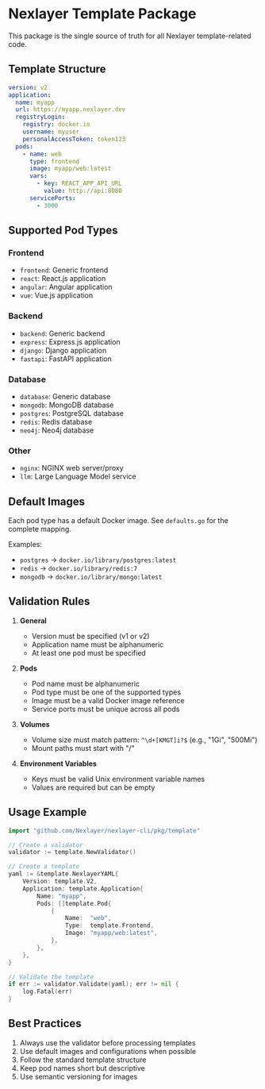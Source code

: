 # Nexlayer Template Package

This package is the single source of truth for all Nexlayer template-related code.

## Template Structure

```yaml
version: v2
application:
  name: myapp
  url: https://myapp.nexlayer.dev
  registryLogin:
    registry: docker.io
    username: myuser
    personalAccessToken: token123
  pods:
    - name: web
      type: frontend
      image: myapp/web:latest
      vars:
        - key: REACT_APP_API_URL
          value: http://api:8080
      servicePorts:
        - 3000
```

## Supported Pod Types

### Frontend
- `frontend`: Generic frontend
- `react`: React.js application
- `angular`: Angular application
- `vue`: Vue.js application

### Backend
- `backend`: Generic backend
- `express`: Express.js application
- `django`: Django application
- `fastapi`: FastAPI application

### Database
- `database`: Generic database
- `mongodb`: MongoDB database
- `postgres`: PostgreSQL database
- `redis`: Redis database
- `neo4j`: Neo4j database

### Other
- `nginx`: NGINX web server/proxy
- `llm`: Large Language Model service

## Default Images

Each pod type has a default Docker image. See `defaults.go` for the complete mapping.

Examples:
- `postgres` → `docker.io/library/postgres:latest`
- `redis` → `docker.io/library/redis:7`
- `mongodb` → `docker.io/library/mongo:latest`

## Validation Rules

1. **General**
   - Version must be specified (v1 or v2)
   - Application name must be alphanumeric
   - At least one pod must be specified

2. **Pods**
   - Pod name must be alphanumeric
   - Pod type must be one of the supported types
   - Image must be a valid Docker image reference
   - Service ports must be unique across all pods

3. **Volumes**
   - Volume size must match pattern: `^\d+[KMGT]i?$` (e.g., "1Gi", "500Mi")
   - Mount paths must start with "/"

4. **Environment Variables**
   - Keys must be valid Unix environment variable names
   - Values are required but can be empty

## Usage Example

```go
import "github.com/Nexlayer/nexlayer-cli/pkg/template"

// Create a validator
validator := template.NewValidator()

// Create a template
yaml := &template.NexlayerYAML{
    Version: template.V2,
    Application: template.Application{
        Name: "myapp",
        Pods: []template.Pod{
            {
                Name:  "web",
                Type:  template.Frontend,
                Image: "myapp/web:latest",
            },
        },
    },
}

// Validate the template
if err := validator.Validate(yaml); err != nil {
    log.Fatal(err)
}
```

## Best Practices

1. Always use the validator before processing templates
2. Use default images and configurations when possible
3. Follow the standard template structure
4. Keep pod names short but descriptive
5. Use semantic versioning for images
